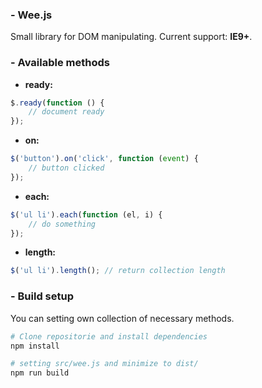 ### - Wee.js

Small library for DOM manipulating. Current support: **IE9+**.

### - Available methods

- **ready:**
```javascript
$.ready(function () {
	// document ready
});
```

- **on:**
```javascript
$('button').on('click', function (event) {
	// button clicked
});
```

- **each:**
```javascript
$('ul li').each(function (el, i) {
	// do something
});
```

- **length:**
```javascript
$('ul li').length(); // return collection length
```

### - Build setup

You can setting own collection of necessary methods.

```bash
# Clone repositorie and install dependencies
npm install

# setting src/wee.js and minimize to dist/
npm run build
```
